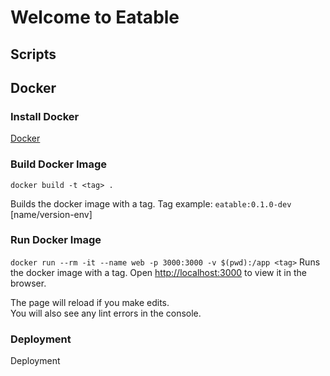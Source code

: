 # Welcome to Eatable

## Scripts

## Docker

### Install Docker

[Docker](https://docs.docker.com/engine/install/)

### Build Docker Image

`docker build -t <tag> .`

Builds the docker image with a tag.
Tag example: `eatable:0.1.0-dev`   [name/version-env]

### Run Docker Image

`docker run --rm -it --name web -p 3000:3000 -v $(pwd):/app <tag>`
Runs the docker image with a tag.
Open [http://localhost:3000](http://localhost:3000) to view it in the browser.

The page will reload if you make edits.\
You will also see any lint errors in the console.

### Deployment

Deployment
